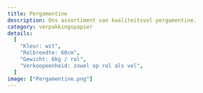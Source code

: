 ```yaml
---
title: Pergamentine
description: Ons assortiment van kwaliteitsvol pergamentine.
category: verpakkingspapier
details:
  [
    "Kleur: wit",
    "Rolbreedte: 60cm",
    "Gewicht: 6kg / rol",
    "Verkoopeenheid: zowel op rol als vel",
  ]
image: ["Pergamentine.png"]
---
```

